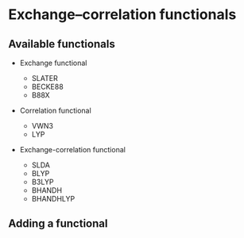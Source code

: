 # Exchange–correlation functionals

## Available functionals

- Exchange functional
	- SLATER
	- BECKE88
	- B88X

- Correlation functional
	- VWN3
	- LYP

- Exchange-correlation functional
	- SLDA
	- BLYP
	- B3LYP
	- BHANDH
	- BHANDHLYP

## Adding a functional